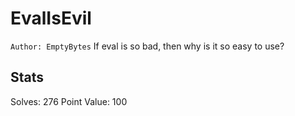 # EvalIsEvil

`Author: EmptyBytes`
If eval is so bad, then why is it so easy to use?

## Stats

Solves: 276
Point Value: 100
